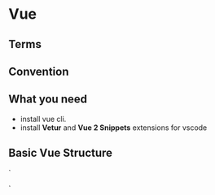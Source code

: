 # Vue  

## Terms  

## Convention  

## What you need
   - install vue cli.
   - install **Vetur** and **Vue 2 Snippets** extensions for vscode

## Basic Vue Structure
`
<template>
  <div id="app">
    <HeaderBar />
    <div class="main-section content-title-group">
      <h2 class="title">Heroes</h2>
      <div>We'll start here</div>
    </div>
  </div>
</template>

<script>
import HeaderBar from '@/components/header-bar';

export default {
  name: 'App',
  components: { HeaderBar },
};
</script>

<style lang="scss">
@import '@/design/index.scss';
</style>
`
   
   


